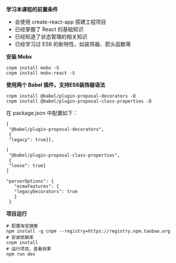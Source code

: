 **学习本课程的前置条件**

* 会使用 create-react-app 搭建工程项目
* 已经掌握了 React 的基础知识
* 已经知道了状态管理的相关知识
* 已经学习过 ES6 的新特性，如装饰器、箭头函数等


**安装 Mobx**
```
cnpm install mobx -S
cnpm install mobx-react -S
```


**使用两个 Babel 插件，支持ES6装饰器语法**
```
cnpm install @babel/plugin-proposal-decorators -D
cnpm install @babel/plugin-proposal-class-properties -D
```
在 package.json 中配置如下：
```
[
 "@babel/plugin-proposal-decorators",
 {
 "legacy": true}],

[
 "@babel/plugin-proposal-class-properties",
 {
 "loose": true}
]
```
```
"parserOptions": {
   "ecmaFeatures": {
   "legacyDecorators": true
   }
 }
 ```

 **项目运行**

 ```
 # 配置淘宝镜像
 npm install -g cnpm --registry=https://registry.npm.taobao.org
 # 安装依赖库
 cnpm install
 # 运行项目、查看效果
 npm run dev
 ```
